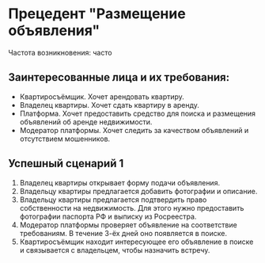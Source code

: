 # Прецедент "Размещение объявления"

Частота возникновения: часто

## Заинтересованные лица и их требования:

- Квартиросъёмщик. Хочет арендовать квартиру.
- Владелец квартиры. Хочет сдать квартиру в аренду.
- Платформа. Хочет предоставить средство для поиска и размещения объявлений об аренде недвижимости.
- Модератор платформы. Хочет следить за качеством объявлений и отсутствием мошенников. 

## Успешный сценарий 1

1. Владелец квартиры открывает форму подачи объявления.
2. Владельцу квартиры предлагается добавить фотографии и описание.
3. Владельцу квартиры предлагается подтвердить право собственности на недвижимость. Для этого нужно предоставить фотографии паспорта РФ и выписку из Росреестра.
4. Модератор платформы проверяет объявление на соответствие требованиям. В течение 3-ёх дней оно появляется в поиске.
5. Квартиросъёмщик находит интересующее его объявление в поиске и связывается с владельцем, чтобы назначить встречу.
